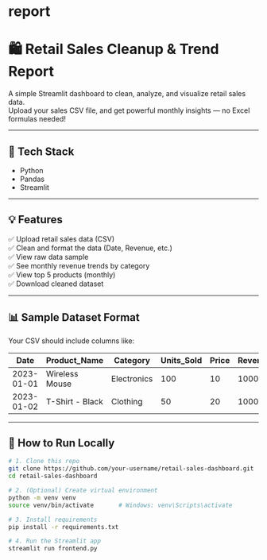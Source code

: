 # report
# 🛍️ Retail Sales Cleanup & Trend Report

A simple Streamlit dashboard to clean, analyze, and visualize retail sales data.  
Upload your sales CSV file, and get powerful monthly insights — no Excel formulas needed!

---

## 🔧 Tech Stack

- Python
- Pandas
- Streamlit

---

## 💡 Features

✅ Upload retail sales data (CSV)  
✅ Clean and format the data (Date, Revenue, etc.)  
✅ View raw data sample  
✅ See monthly revenue trends by category  
✅ View top 5 products (monthly)  
✅ Download cleaned dataset

---

## 📊 Sample Dataset Format

Your CSV should include columns like:

| Date       | Product_Name     | Category     | Units_Sold | Price | Revenue |
|------------|------------------|--------------|------------|-------|---------|
| 2023-01-01 | Wireless Mouse   | Electronics  | 100        | 10    | 1000    |
| 2023-01-02 | T-Shirt - Black  | Clothing     | 50         | 20    | 1000    |

---

## 🚀 How to Run Locally

```bash
# 1. Clone this repo
git clone https://github.com/your-username/retail-sales-dashboard.git
cd retail-sales-dashboard

# 2. (Optional) Create virtual environment
python -m venv venv
source venv/bin/activate       # Windows: venv\Scripts\activate

# 3. Install requirements
pip install -r requirements.txt

# 4. Run the Streamlit app
streamlit run frontend.py
